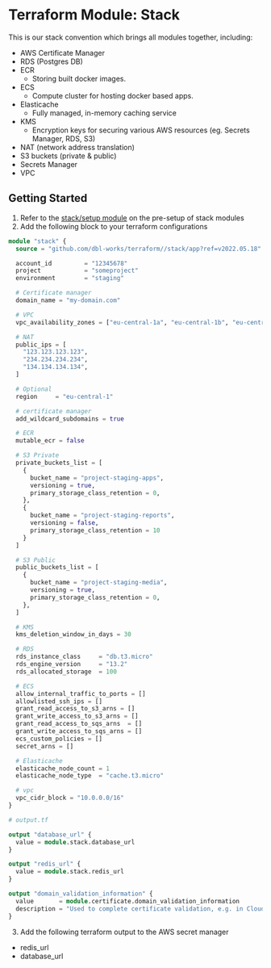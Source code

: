 # Terraform Module: Stack

This is our stack convention which brings all modules together, including:

- AWS Certificate Manager
- RDS (Postgres DB)
- ECR
  - Storing built docker images.
- ECS
  - Compute cluster for hosting docker based apps.
- Elasticache
  - Fully managed, in-memory caching service
- KMS
  - Encryption keys for securing various AWS resources (eg. Secrets Manager, RDS, S3)
- NAT (network address translation)
- S3 buckets (private & public)
- Secrets Manager
- VPC

## Getting Started

1. Refer to the [stack/setup module](stack/setup/README.md) on the pre-setup of stack modules
2. Add the following block to your terraform configurations

```terraform
module "stack" {
  source = "github.com/dbl-works/terraform//stack/app?ref=v2022.05.18"

  account_id         = "12345678"
  project            = "someproject"
  environment        = "staging"

  # Certificate manager
  domain_name = "my-domain.com"

  # VPC
  vpc_availability_zones = ["eu-central-1a", "eu-central-1b", "eu-central-1c"]

  # NAT
  public_ips = [
    "123.123.123.123",
    "234.234.234.234",
    "134.134.134.134",
  ]

  # Optional
  region     = "eu-central-1"

  # certificate manager
  add_wildcard_subdomains = true

  # ECR
  mutable_ecr = false

  # S3 Private
  private_buckets_list = [
    {
      bucket_name = "project-staging-apps",
      versioning = true,
      primary_storage_class_retention = 0,
    },
    {
      bucket_name = "project-staging-reports",
      versioning = false,
      primary_storage_class_retention = 10
    }
  ]

  # S3 Public
  public_buckets_list = [
    {
      bucket_name = "project-staging-media",
      versioning = true,
      primary_storage_class_retention = 0,
    },
  ]

  # KMS
  kms_deletion_window_in_days = 30

  # RDS
  rds_instance_class     = "db.t3.micro"
  rds_engine_version     = "13.2"
  rds_allocated_storage  = 100

  # ECS
  allow_internal_traffic_to_ports = []
  allowlisted_ssh_ips = []
  grant_read_access_to_s3_arns = []
  grant_write_access_to_s3_arns = []
  grant_read_access_to_sqs_arns  = []
  grant_write_access_to_sqs_arns = []
  ecs_custom_policies = []
  secret_arns = []

  # Elasticache
  elasticache_node_count = 1
  elasticache_node_type  = "cache.t3.micro"

  # vpc
  vpc_cidr_block = "10.0.0.0/16"
}
```

```terraform
# output.tf

output "database_url" {
  value = module.stack.database_url
}

output "redis_url" {
  value = module.stack.redis_url
}

output "domain_validation_information" {
  value       = module.certificate.domain_validation_information
  description = "Used to complete certificate validation, e.g. in Cloudflare."
}
```


3. Add the following terraform output to the AWS secret manager
- redis_url
- database_url

